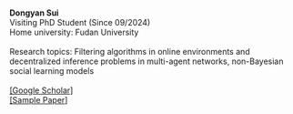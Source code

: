 \
**Dongyan Sui**\
Visiting PhD Student (Since 09/2024)\
Home university: Fudan University\
\
Research topics: Filtering algorithms in online environments and decentralized inference problems in multi-agent networks, non-Bayesian social learning models\
\
[[Google Scholar]](https://scholar.google.com/citations?hl=en&user=-x0L_UIAAAAJ)\
[[Sample Paper]](https://arxiv.org/pdf/2503.12153)